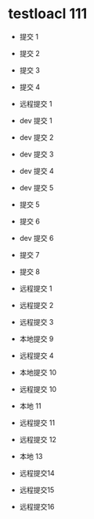 # testloacl 111

- 提交 1

- 提交 2

- 提交 3

- 提交 4

- 远程提交 1

- dev 提交 1

- dev 提交 2

- dev 提交 3

- dev 提交 4

- dev 提交 5

- 提交 5
- 提交 6

- dev 提交 6

- 提交 7

- 提交 8
- 远程提交 1

- 远程提交 2

- 远程提交 3
- 本地提交 9

- 远程提交 4

- 本地提交 10
- 远程提交 10
- 本地 11

- 远程提交 11
- 远程提交 12
- 本地 13

- 远程提交14

- 远程提交15

- 远程提交16
